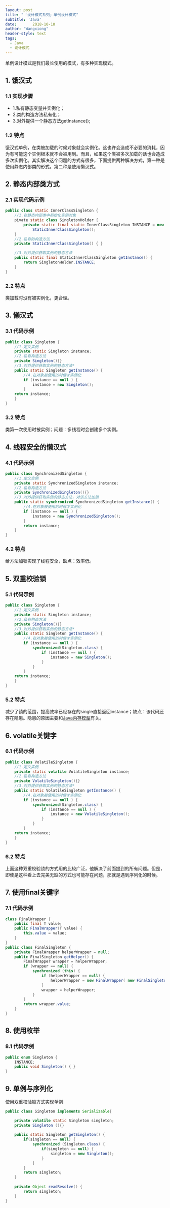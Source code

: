 ```yaml
---
layout: post
title: "「设计模式系列」单例设计模式"
subtitle: 'Java'
date:       2018-10-10
author: "Wangxiong"
header-style: text
tags:
  - Java
  - 设计模式
---
```

单例设计模式是我们最长使用的模式，有多种实现模式。

## 1. 饿汉式

### 1.1 实现步骤

- 1.私有静态变量并实例化；
- 2.类的构造方法私有化；
- 3.对外提供一个静态方法getInstance();

### 1.2 特点

饿汉式单例，在类被加载的时候对象就会实例化。这也许会造成不必要的消耗，因为有可能这个实例根本就不会被用到。而且，如果这个类被多次加载的话也会造成多次实例化。其实解决这个问题的方式有很多，下面提供两种解决方式，第一种是使用静态内部类的形式。第二种是使用懒汉式。

## 2. 静态内部类方式

### 2.1 实现代码示例

```java
public class static InnerClassSingleton {
    //1.在静态内部类中初始化实例对象
    pivate static class SingletonHolder {
        private static final static InnerClassSingleton INSTANCE = new 
            StaticInnerClassSingleton(); 
    }
    //2.私有的构造方法
    private StaticInnerClassSingleton() { }

    //3.对外提供获取实例的静态方法
    public static final StaticInnerClassSingleton getInstance() {
        return SingletonHolder.INSTANCE; 
    } 
}
```

### 2.2 特点

类加载时没有被实例化，更合理。

## 3. 懒汉式

### 3.1 代码示例

```java
public class Singleton {
    //1.定义实例
    private static Singleton instance;
    //2.私有构造方法
    private Singleton(){}
    //3.对外提供获取实例的静态方法*
    public static Singleton getInstance() {
        //4.在对象被使用的时候才实例化
        if (instance == null ) {
            instance = new Singleton();
        }
    return instance;
    } 
}
```

### 3.2 特点

类第一次使用时被实例；问题：多线程时会创建多个实例。

## 4. 线程安全的懒汉式

### 4.1 代码示例

```java
public class SynchronizedSingleton {
    //1.定义实例
    private static SynchronizedSingleton instance;
    //2.私有构造方法
    private SynchronizedSingleton(){}
    //3.对外提供获取实例的静态方法，对该方法加锁
    public static synchronized SynchronizedSingleton getInstance() {
        //4.在对象被使用的时候才实例化
        if (instance == null ) {
            instance = new SynchronizedSingleton();
        }
        return instance;
    } 
}
```

### 4.2 特点

给方法加锁实现了线程安全，缺点：效率低。

## 5. 双重校验锁

### 5.1 代码示例

```java
public class Singleton {
    //1.定义实例
    private static Singleton instance;
    //2.私有构造方法
    private Singleton(){}
    //3.对外提供获取实例的静态方法*
    public static Singleton getInstance() {
        //4.在对象被使用的时候才实例化
        if (instance == null ) {
            synchronized(Singleton.class) {
                if (instance == null ) { 
                    instance = new Singleton();
                }
            }
        }
    return instance;
    } 
}
```

### 5.2 特点

减少了锁的范围，提高效率已经存在的single直接返回instance；缺点：该代码还存在隐患。隐患的原因主要和[Java内存模型](http://www.hollischuang.com/archives/1003)有关。

## 6. volatile关键字

### 6.1 代码示例

```java
public class VolatileSingleton {
    //1.定义实例
    private static volatile VolatileSingleton instance;
    //2.私有构造方法
    private VolatileSingleton(){}
    //3.对外提供获取实例的静态方法*
    public static VolatileSingleton getInstance() {
        //4.在对象被使用的时候才实例化
        if (instance == null ) {
            synchronized(Singleton.class) {
                if (instance == null ) { 
                    instance = new VolatileSingleton();
                }
            }
        }
    return instance;
    } 
}
```

### 6.2 特点

上面这种双重校验锁的方式用的比较广泛，他解决了前面提到的所有问题。但是，即使是这种看上去完美无缺的方式也可能存在问题，那就是遇到序列化的时候。

## 7. 使用final关键字

### 7.1 代码示例

```java
class FinalWrapper { 
    public final T value; 
    public FinalWrapper(T value) { 
        this.value = value; 
    } 
} 
public class FinalSingleton { 
    private FinalWrapper helperWrapper = null; 
    public FinalSingleton getHelper() { 
        FinalWrapper wrapper = helperWrapper; 
        if (wrapper == null) { 
            synchronized (this) { 
                if (helperWrapper == null) { 
                    helperWrapper = new FinalWrapper( new FinalSingleton()); 
                } 
                wrapper = helperWrapper; 
            } 
        } 
        return wrapper.value; 
    } 
}
```

## 8. 使用枚举

### 8.1 代码示例

```java
public enum Singleton {
    INSTANCE;
    public void Singleton() { }
}
```

## 9. 单例与序列化

使用双重校验锁方式实现单例

```java
public class Singleton implements Serializable{

    private volatile static Singleton singleton;
    private Singleton (){}
    
    public static Singleton getSingleton() {
        if(singleton == null) {
            synchronized (Singleton.class) {
                if(singleton == null) {   
                    singleton = new Singleton();
                }
            }
        }
        return singleton;
    }
    
    private Object readResolve() {
        return singleton; 
    } 
}
```

 

